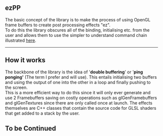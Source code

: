 ezPP
----------
The basic concept of the library is to make the process of using OpenGL frame buffers to create post processing effects "ez".   
To do this the library obscures all of the binding, initialising etc. from the user and allows them to use the simpler to understand command chain illustrated [here](http://tomhoxey.co.uk/wp-content/uploads/2017/03/Screen-Shot-2017-03-16-at-23.57.25.png).

----------

## How it works ##
The backbone of the library is the idea of '**double buffering**' or '**ping ponging'** (The term I prefer and will use). This entails initialising two buffers and using the output of one into the other in a loop and finally pushing to the screen.   
This is a more efficient way to do this since it will only ever generate and use 2 Framebuffers saving on costly operations such as glGenFramebuffers and glGenTextures since there are only called once at launch.
The effects themselves are C++ classes that contain the source code for GLSL shaders that get added to a stack by the user. 
## To be Continued ##
